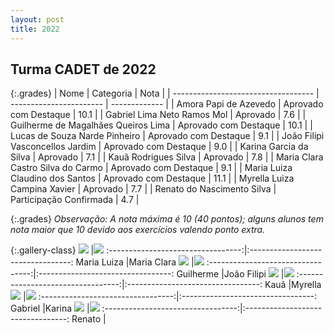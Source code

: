 ```yaml
---
layout: post
title: 2022
---
```


## Turma CADET de 2022

{:.grades}
| Nome	      			      | Categoria 		| Nota  	|
| ----------------------------------- | ----------------------- | -------------	|
| Amora Papi de Azevedo	 	      | Aprovado com Destaque   |	10.1	|
| Gabriel Lima Neto Ramos Mol	      | Aprovado		| 7.6		|
| Guilherme de Magalhães Queiros Lima | Aprovado com Destaque   |	10.1	|
| Lucas de Souza Narde Pinheiro	      | Aprovado com Destaque   |	9.1	|
| João Filipi Vasconcellos Jardim     | Aprovado com Destaque   |	9.0	|
| Karina Garcia da Silva	      | Aprovado	        |	7.1	|
| Kauã Rodrigues Silva		      | Aprovado	        |	7.8	|
| Maria Clara Castro Silva do Carmo   | Aprovado com Destaque   |	9.1	|
| Maria Luiza Claudino dos Santos     | Aprovado com Destaque   |	11.1	|
| Myrella Luiza Campina Xavier	      | Aprovado		|	7.7	|
| Renato do Nascimento Silva	      | Participação Confirmada	|	4.7	|

{:.grades}
_Observação: A nota máxima é 10 (40 pontos); alguns alunos tem nota maior que 10 devido aos exercícios valendo ponto extra._

{:.gallery-class}
![](../assets/img/marialuiza.jpg)  |![](../assets/img/mariaclara.jpg)
:---------------------------------:|:---------------------------------:
Maria Luiza                        |Maria Clara
![](../assets/img/guilherme.jpg)   |![](../assets/img/joao.jpg)
:---------------------------------:|:---------------------------------:
Guilherme                          |João Filipi
![](../assets/img/kaua.jpg)        |![](../assets/img/myrella.jpg)
:---------------------------------:|:---------------------------------:
Kauã                               |Myrella
![](../assets/img/gabriel.jpg)     |![](../assets/img/karina.jpg)
:---------------------------------:|:---------------------------------:
Gabriel                            |Karina
![](../assets/img/renato.jpg)      |![](../assets/img/logo.jpg)
:---------------------------------:|:---------------------------------:
Renato                             |
